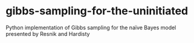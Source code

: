 # gibbs-sampling-for-the-uninitiated
Python implementation of Gibbs sampling for the naı̈ve Bayes model presented by Resnik and Hardisty
